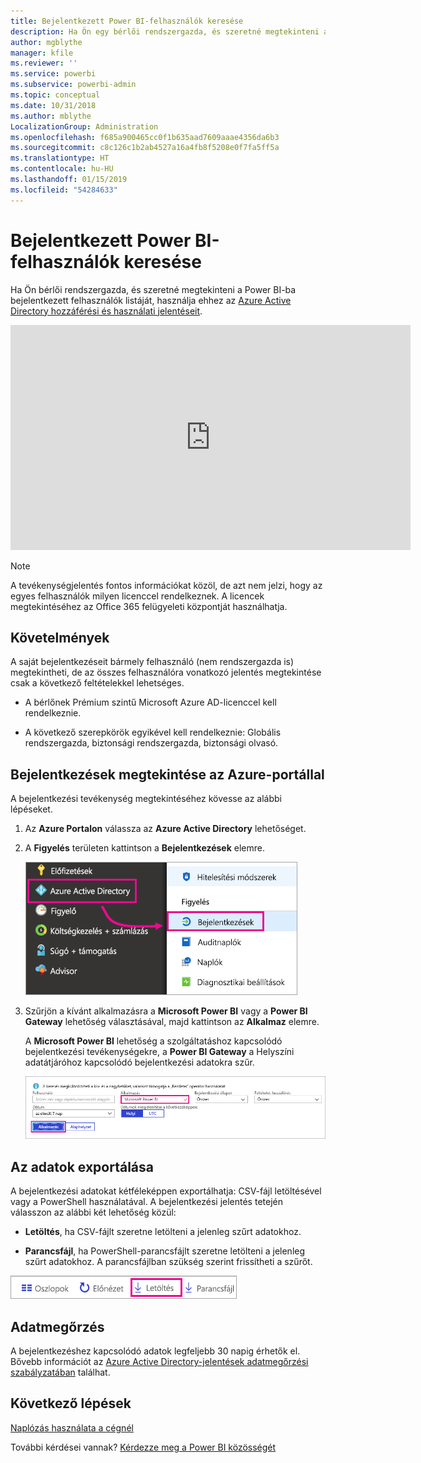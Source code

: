 ```yaml
---
title: Bejelentkezett Power BI-felhasználók keresése
description: Ha Ön egy bérlői rendszergazda, és szeretné megtekinteni a Power BI-ba bejelentkezett felhasználók listáját, használhatja ehhez az Azure Active Directory hozzáférési és használati jelentéseit.
author: mgblythe
manager: kfile
ms.reviewer: ''
ms.service: powerbi
ms.subservice: powerbi-admin
ms.topic: conceptual
ms.date: 10/31/2018
ms.author: mblythe
LocalizationGroup: Administration
ms.openlocfilehash: f685a900465cc0f1b635aad7609aaae4356da6b3
ms.sourcegitcommit: c8c126c1b2ab4527a16a4fb8f5208e0f7fa5ff5a
ms.translationtype: HT
ms.contentlocale: hu-HU
ms.lasthandoff: 01/15/2019
ms.locfileid: "54284633"
---
```

# <a name="find-power-bi-users-that-have-signed-in"></a>Bejelentkezett Power BI-felhasználók keresése

Ha Ön bérlői rendszergazda, és szeretné megtekinteni a Power BI-ba bejelentkezett felhasználók listáját, használja ehhez az [Azure Active Directory hozzáférési és használati jelentéseit](/azure/active-directory/reports-monitoring/concept-sign-ins).

<iframe width="640" height="360" src="https://www.youtube.com/embed/1AVgh9w9VM8?showinfo=0" frameborder="0" allowfullscreen></iframe>

> [!NOTE]
> A tevékenységjelentés fontos információkat közöl, de azt nem jelzi, hogy az egyes felhasználók milyen licenccel rendelkeznek. A licencek megtekintéséhez az Office 365 felügyeleti központját használhatja.

## <a name="requirements"></a>Követelmények

A saját bejelentkezéseit bármely felhasználó (nem rendszergazda is) megtekintheti, de az összes felhasználóra vonatkozó jelentés megtekintése csak a következő feltételekkel lehetséges.

* A bérlőnek Prémium szintű Microsoft Azure AD-licenccel kell rendelkeznie.

* A következő szerepkörök egyikével kell rendelkeznie: Globális rendszergazda, biztonsági rendszergazda, biztonsági olvasó.

## <a name="use-the-azure-portal-to-view-sign-ins"></a>Bejelentkezések megtekintése az Azure-portállal

A bejelentkezési tevékenység megtekintéséhez kövesse az alábbi lépéseket.

1. Az **Azure Portalon** válassza az **Azure Active Directory** lehetőséget.

1. A **Figyelés** területen kattintson a **Bejelentkezések** elemre.
   
    ![Azure AD-bejelentkezések](media/service-admin-access-usage/azure-portal-sign-ins.png)

1. Szűrjön a kívánt alkalmazásra a **Microsoft Power BI** vagy a **Power BI Gateway** lehetőség választásával, majd kattintson az **Alkalmaz** elemre.

    A **Microsoft Power BI** lehetőség a szolgáltatáshoz kapcsolódó bejelentkezési tevékenységekre, a **Power BI Gateway** a Helyszíni adatátjáróhoz kapcsolódó bejelentkezési adatokra szűr.
   
    ![Bejelentkezések szűrése](media/service-admin-access-usage/sign-in-filter.png)

## <a name="export-the-data"></a>Az adatok exportálása

A bejelentkezési adatokat kétféleképpen exportálhatja: CSV-fájl letöltésével vagy a PowerShell használatával. A bejelentkezési jelentés tetején válasszon az alábbi két lehetőség közül:

* **Letöltés**, ha CSV-fájlt szeretne letölteni a jelenleg szűrt adatokhoz.

* **Parancsfájl**, ha PowerShell-parancsfájlt szeretne letölteni a jelenleg szűrt adatokhoz. A parancsfájlban szükség szerint frissítheti a szűrőt.

![CSV-fájl vagy parancsfájl letöltése](media/service-admin-access-usage/download-sign-in-data-csv.png)

## <a name="data-retention"></a>Adatmegőrzés

A bejelentkezéshez kapcsolódó adatok legfeljebb 30 napig érhetők el. Bővebb információt az [Azure Active Directory-jelentések adatmegőrzési szabályzatában](/azure/active-directory/reports-monitoring/reference-reports-data-retention) találhat.

## <a name="next-steps"></a>Következő lépések

[Naplózás használata a cégnél](service-admin-auditing.md)

További kérdései vannak? [Kérdezze meg a Power BI közösségét](https://community.powerbi.com/)

